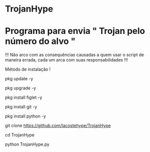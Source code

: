 # TrojanHype
# Programa para envia " Trojan pelo número do alvo "


!!! Não arco com as consequências causadas a quem usar o script de maneira errada, cada um arca com suas responsabilidades !!!


Método de instalação !

pkg update -y


pkg upgrade -y

pkg install figlet -y

pkg install git -y

pkg install python -y

git clone https://github.com/lacostehype/TrojanHype

cd TrojanHype


python TrojanHype.py
